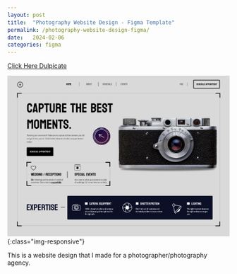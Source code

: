 ```yaml
---
layout: post
title:  "Photography Website Design - Figma Template"
permalink: /photography-website-design-figma/
date:   2024-02-06
categories: figma
---
```



<a class="button"  href="https://www.figma.com/community/file/1334398057374604365/photographer-website-design" target="_blank">Click Here Dulpicate</a>

![image-title-here](/assets\img\photography-website-design.png){:class="img-responsive"}

This is a website design that I made for a photographer/photography agency.
